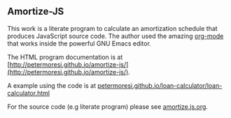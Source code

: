 Amortize-JS
--
This work is a literate program to calculate an amortization schedule that produces JavaScript source code. The author used the amazing [org-mode](http://org-mode.org) that works inside the powerful GNU Emacs editor.

The HTML program documentation is at [http://petermoresi.github.io/amortize-js/](http://petermoresi.github.io/amortize-js/).

A example using the code is at [petermoresi.github.io/loan-calculator/loan-calculator.html](http://petermoresi.github.io/amortize-js/loan-calculator.html)

For the source code (e.g literate program) please see [amortize.js.org](https://raw.githubusercontent.com/petermoresi/amortize-js/master/amortize.js.org). 
